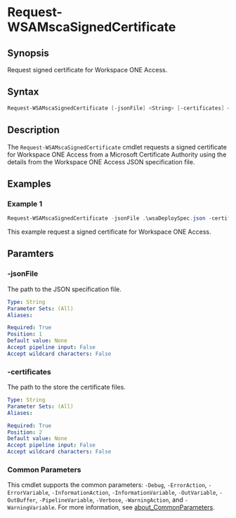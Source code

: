 # Request-WSAMscaSignedCertificate

## Synopsis

Request signed certificate for Workspace ONE Access.

## Syntax

```powershell
Request-WSAMscaSignedCertificate [-jsonFile] <String> [-certificates] <String> [<CommonParameters>]
```

## Description

The `Request-WSAMscaSignedCertificate` cmdlet requests a signed certificate for Workspace ONE Access from a Microsoft Certificate Authority using the details from the Workspace ONE Access JSON specification file.

## Examples

### Example 1

```powershell
Request-WSAMscaSignedCertificate -jsonFile .\wsaDeploySpec.json -certificates .\certificates\
```

This example request a signed certificate for Workspace ONE Access.

## Paramters

### -jsonFile

The path to the JSON specification file.

```yaml
Type: String
Parameter Sets: (All)
Aliases:

Required: True
Position: 1
Default value: None
Accept pipeline input: False
Accept wildcard characters: False
```

### -certificates

The path to the store the certificate files.

```yaml
Type: String
Parameter Sets: (All)
Aliases:

Required: True
Position: 2
Default value: None
Accept pipeline input: False
Accept wildcard characters: False
```

### Common Parameters

This cmdlet supports the common parameters: `-Debug`, `-ErrorAction`, `-ErrorVariable`, `-InformationAction`, `-InformationVariable`, `-OutVariable`, `-OutBuffer`, `-PipelineVariable`, `-Verbose`, `-WarningAction`, and `-WarningVariable`. For more information, see [about_CommonParameters](http://go.microsoft.com/fwlink/?LinkID=113216).

